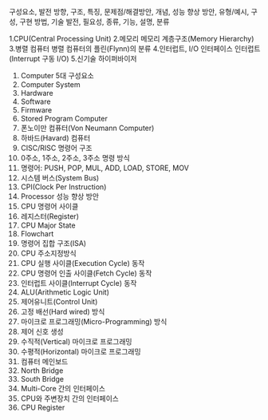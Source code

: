 구성요소, 발전 방향, 구조, 특징, 문제점/해결방안, 개념, 성능 향상 방안, 유형/예시, 구성, 구현 방법, 기술 발전, 필요성, 종류, 기능, 설명, 분류

1.CPU(Central Processing Unit)
2.메모리 메모리 계층구조(Memory Hierarchy)
3.병렬 컴퓨터 병렬 컴퓨터의 플린(Flynn)의 분류
4.인터럽트, I/O 인터페이스 인터럽트(Interrupt 구동 I/O)
5.신기술 하이퍼바이저

1. Computer 5대 구성요소
2. Computer System
3. Hardware
4. Software
5. Firmware
6. Stored Program Computer
7. 폰노이만 컴퓨터(Von Neumann Computer)
8. 하바드(Havard) 컴퓨터
9. CISC/RISC 명령어 구조
10. 0주소, 1주소, 2주소, 3주소 명령 방식
11. 명령어: PUSH, POP, MUL, ADD, LOAD, STORE, MOV
12. 시스템 버스(System Bus)
13. CPI(Clock Per Instruction)
14. Processor 성능 향상 방안
15. CPU 명령어 사이클
16. 레지스터(Register)
17. CPU Major State
18. Flowchart
19. 명령어 집합 구조(ISA)
20. CPU 주소지정방식
21. CPU 실행 사이클(Execution Cycle) 동작
22. CPU 명령어 인출 사이클(Fetch Cycle) 동작
23. 인터럽트 사이클(Interrupt Cycle) 동작
24. ALU(Arithmetic Logic Unit)
25. 제어유니트(Control Unit)
26. 고정 배선(Hard wired) 방식
27. 마이크로 프로그래밍(Micro-Programming) 방식
28. 제어 신호 생성
29. 수직적(Vertical) 마이크로 프로그래밍
30. 수평적(Horizontal) 마이크로 프로그래밍
31. 컴퓨터 메인보드
32. North Bridge
33. South Bridge
34. Multi-Core 간의 인터페이스
35. CPU와 주변장치 간의 인터페이스
36. CPU Register